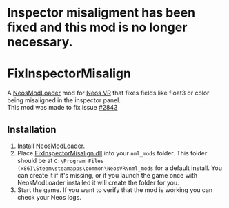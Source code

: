 # Inspector misaligment has been fixed and this mod is no longer necessary.

# FixInspectorMisalign

A [NeosModLoader](https://github.com/zkxs/NeosModLoader) mod for [Neos VR](https://neos.com/) that fixes fields like float3 or color being misaligned in the inspector panel.<br>
This mod was made to fix issue [#2843](https://github.com/Neos-Metaverse/NeosPublic/issues/2843)<br>

## Installation
1. Install [NeosModLoader](https://github.com/zkxs/NeosModLoader).
1. Place [FixInspectorMisalign.dll](https://github.com/art0007i/FixInspectorMisalign/releases/latest/download/FixInspectorMisalign.dll) into your `nml_mods` folder. This folder should be at `C:\Program Files (x86)\Steam\steamapps\common\NeosVR\nml_mods` for a default install. You can create it if it's missing, or if you launch the game once with NeosModLoader installed it will create the folder for you.
1. Start the game. If you want to verify that the mod is working you can check your Neos logs.
